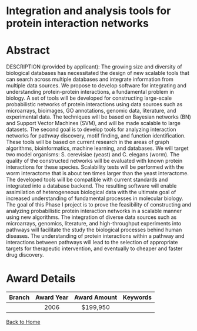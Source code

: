 
Integration and analysis tools for protein interaction networks
===============================================================

# Abstract


DESCRIPTION (provided by applicant): The growing size and diversity of biological databases has necessitated the design of new scalable tools that can search across multiple databases and integrate information from multiple data sources. We propose to develop software for integrating and understanding protein-protein interactions, a fundamental problem in biology. A set of tools will be developed for constructing large-scale probabilistic networks of protein interactions using data sources such as microarrays, bioimages, GO annotations, genomic data, literature, and experimental data. The techniques will be based on Bayesian networks (BN) and Support Vector Machines (SVM), and will be made scalable to large datasets. The second goal is to develop tools for analyzing interaction networks for pathway discovery, motif finding, and function identification. These tools will be based on current research in the areas of graph algorithms, bioinformatics, machine learning, and databases. We will target two model organisms: S. cerevisiae (yeast) and C. elegans (worm). The quality of the constructed networks will be evaluated with known protein interactions for these species. Scalability tests will be performed with the worm interactome that is about ten times larger than the yeast interactome. The developed tools will be compatible with current standards and integrated into a database backend. The resulting software will enable assimilation of heterogeneous biological data with the ultimate goal of increased understanding of fundamental processes in molecular biology. The goal of this Phase I project is to prove the feasibility of constructing and analyzing probabilistic protein interaction networks in a scalable manner using new algorithms. The integration of diverse data sources such as microarrays, genomics, literature, and high-throughput experiments into pathways will facilitate the study the biological processes behind human diseases. The understanding of protein interactions within a pathway and interactions between pathways will lead to the selection of appropriate targets for therapeutic intervention, and eventually to cheaper and faster drug discovery.  

# Award Details

|Branch|Award Year|Award Amount|Keywords|
| :---: | :---: | :---: | :---: |
||2006|$199,950||
  
  


[Back to Home](https://github.com/chrischow/dod_sbir_awards#2582)
